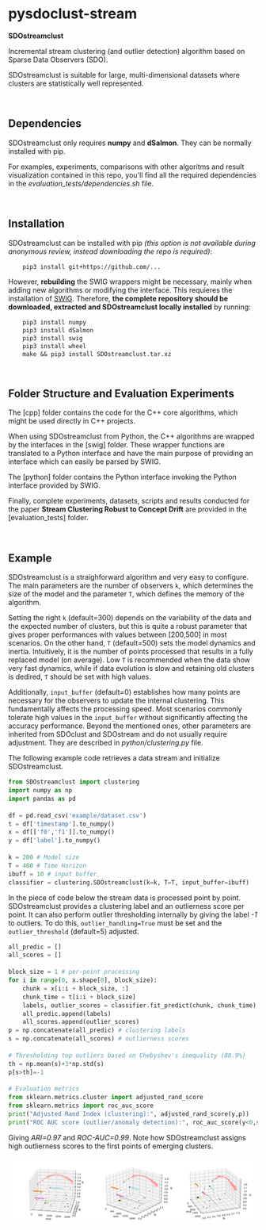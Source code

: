 # pysdoclust-stream

**SDOstreamclust** 

Incremental stream clustering (and outlier detection) algorithm based on Sparse Data Observers (SDO). 

SDOstreamclust is suitable for large, multi-dimensional datasets where clusters are statistically well represented.

<br>

## Dependencies

SDOstreamclust only requires **numpy** and **dSalmon**. They can be normally installed with pip.

For examples, experiments, comparisons with other algoritms and result visualization contained in this repo, you'll find all the required dependencies in the *evaluation_tests/dependencies.sh* file.

<br>

## Installation

SDOstreamclust can be installed with pip *(this option is not available during anonymous review, instead downloading the repo is required)*:


        pip3 install git+https://github.com/... 


However, **rebuilding** the SWIG wrappers might be necessary, mainly when adding new algorithms or modifying the interface. This requieres the installation of [SWIG](https://www.swig.org/). Therefore, **the complete repository should be downloaded, extracted and SDOstreamclust locally installed** by running: 

        pip3 install numpy
        pip3 install dSalmon
        pip3 install swig
        pip3 install wheel
        make && pip3 install SDOstreamclust.tar.xz

<br>

## Folder Structure and Evaluation Experiments

The [cpp] folder contains the code for the C++ core algorithms, which might be used directly in C++ projects. 

When using SDOstreamclust from Python, the C++ algorithms are wrapped by the interfaces in the [swig] folder. These wrapper functions are translated to a Python interface and have the main purpose of providing an interface which can easily be parsed by SWIG.

The [python] folder contains the Python interface invoking the Python interface provided by SWIG.

Finally, complete experiments, datasets, scripts and results conducted for the paper **Stream Clustering Robust to Concept Drift** are provided in the [evaluation_tests] folder. 

<br>

## Example

SDOstreamclust is a straighforward algorithm and very easy to configure. The main parameters are the number of observers `k`, which determines the size of the model and the parameter `T`, which defines the memory of the algorithm. 

Setting the right `k` (default=300) depends on the variability of the data and the expected number of clusters, but this is quite a robust parameter that gives proper performances with values between [200,500] in most scenarios. On the other hand, `T` (default=500) sets the model dynamics and inertia. Intuitively, it is the number of points processed that results in a fully replaced model (on average). Low `T` is recommended when the data show very fast dynamics, while if data evolution is slow and retaining old clusters is dedired, `T` should be set with high values.

Additionally, `input_buffer` (default=0) establishes how many points are necessary for the observers to update the internal clustering. This fundamentally affects the processing speed. Most scenarios commonly tolerate high values in the `input_buffer` without significantly affecting the accuracy performance. Beyond the mentioned ones, other parameters are inherited from SDOclust and SDOstream and do not usually require adjustment. They are described in *python/clustering.py* file.

The following example code retrieves a data stream and initialize SDOstreamclust.

```python
from SDOstreamclust import clustering
import numpy as np
import pandas as pd

df = pd.read_csv('example/dataset.csv')
t = df['timestamp'].to_numpy()
x = df[['f0','f1']].to_numpy()
y = df['label'].to_numpy()

k = 200 # Model size
T = 400 # Time Horizon
ibuff = 10 # input buffer
classifier = clustering.SDOstreamclust(k=k, T=T, input_buffer=ibuff)
```

In the piece of code below the stream data is processed point by point. SDOstreamclust provides a clustering label and an outlierness score per point. It can also perform outlier thresholding internally by giving the label *-1* to outliers. To do this, ``outlier_handling=True`` must be set and the ``outlier_threshold`` (default=5) adjusted.


```python
all_predic = []
all_scores = []

block_size = 1 # per-point processing
for i in range(0, x.shape[0], block_size):
    chunk = x[i:i + block_size, :]
    chunk_time = t[i:i + block_size]
    labels, outlier_scores = classifier.fit_predict(chunk, chunk_time)
    all_predic.append(labels)
    all_scores.append(outlier_scores)
p = np.concatenate(all_predic) # clustering labels
s = np.concatenate(all_scores) # outlierness scores

# Thresholding top outliers based on Chebyshev's inequality (88.9%)
th = np.mean(s)+3*np.std(s)
p[s>th]=-1

# Evaluation metrics
from sklearn.metrics.cluster import adjusted_rand_score
from sklearn.metrics import roc_auc_score
print("Adjusted Rand Index (clustering):", adjusted_rand_score(y,p))
print("ROC AUC score (outlier/anomaly detection):", roc_auc_score(y<0,s))
```

Giving *ARI=0.97* and *ROC-AUC=0.99*. Note how SDOstreamclust assigns high outlierness scores to the first points of emerging clusters.

![](example/example_dataset.png)

